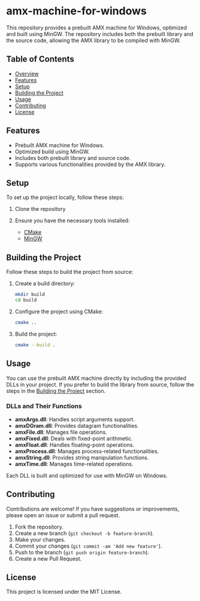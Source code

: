 # amx-machine-for-windows

This repository provides a prebuilt AMX machine for Windows, optimized and built using MinGW. The repository includes both the prebuilt library and the source code, allowing the AMX library to be compiled with MinGW.

## Table of Contents

- [Overview](#overview)
- [Features](#features)
- [Setup](#setup)
- [Building the Project](#building-the-project)
- [Usage](#usage)
- [Contributing](#contributing)
- [License](#license)

## Features

- Prebuilt AMX machine for Windows.
- Optimized build using MinGW.
- Includes both prebuilt library and source code.
- Supports various functionalities provided by the AMX library.

## Setup

To set up the project locally, follow these steps:

1. Clone the repository

2. Ensure you have the necessary tools installed:
   - [CMake](https://cmake.org/download/)
   - [MinGW](http://www.mingw.org/)

## Building the Project

Follow these steps to build the project from source:

1. Create a build directory:
   ```sh
   mkdir build
   cd build
   ```

2. Configure the project using CMake:
   ```sh
   cmake ..
   ```

3. Build the project:
   ```sh
   cmake --build .
   ```

## Usage

You can use the prebuilt AMX machine directly by including the provided DLLs in your project. If you prefer to build the library from source, follow the steps in the [Building the Project](#building-the-project) section.

### DLLs and Their Functions

- **amxArgs.dll**: Handles script arguments support.
- **amxDGram.dll**: Provides datagram functionalities.
- **amxFile.dll**: Manages file operations.
- **amxFixed.dll**: Deals with fixed-point arithmetic.
- **amxFloat.dll**: Handles floating-point operations.
- **amxProcess.dll**: Manages process-related functionalities.
- **amxString.dll**: Provides string manipulation functions.
- **amxTime.dll**: Manages time-related operations.

Each DLL is built and optimized for use with MinGW on Windows.

## Contributing

Contributions are welcome! If you have suggestions or improvements, please open an issue or submit a pull request.

1. Fork the repository.
2. Create a new branch (`git checkout -b feature-branch`).
3. Make your changes.
4. Commit your changes (`git commit -am 'Add new feature'`).
5. Push to the branch (`git push origin feature-branch`).
6. Create a new Pull Request.

## License

This project is licensed under the MIT License.
